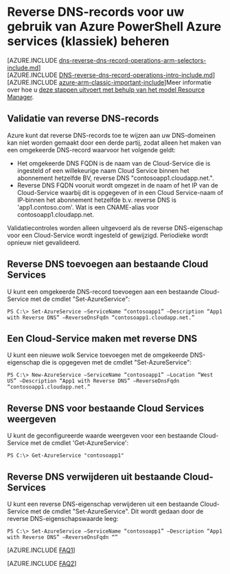 <properties
   pageTitle="Reverse DNS-records voor uw Azure (klassiek)-services met PowerShell beheren | Microsoft Azure"
   description="Het beheren van reverse DNS-records of PTR-records voor Azure services met PowerShell in het klassieke implementatiemodel. "
   services="DNS"
   documentationCenter="na"
   authors="s-malone"
   manager="carmonm"
   editor=""
   tags="azure-service-management"
/>
<tags
   ms.service="DNS"
   ms.devlang="na"
   ms.topic="article"
   ms.tgt_pltfrm="na"
   ms.workload="infrastructure-services"
   ms.date="10/28/2016"
   ms.author="smalone" />

# <a name="how-to-manage-reverse-dns-records-for-your-azure-services-classic-using-azure-powershell"></a>Reverse DNS-records voor uw gebruik van Azure PowerShell Azure services (klassiek) beheren

[AZURE.INCLUDE [dns-reverse-dns-record-operations-arm-selectors-include.md](../../includes/dns-reverse-dns-record-operations-arm-selectors-include.md)]
<BR>
[AZURE.INCLUDE [DNS-reverse-dns-record-operations-intro-include.md](../../includes/dns-reverse-dns-record-operations-intro-include.md)]
<BR>
[AZURE.INCLUDE [azure-arm-classic-important-include](../../includes/learn-about-deployment-models-classic-include.md)]Meer informatie over hoe u [deze stappen uitvoert met behulp van het model Resource Manager](dns-reverse-dns-record-operations-ps.md).

## <a name="validation-of-reverse-dns-records"></a>Validatie van reverse DNS-records
Azure kunt dat reverse DNS-records toe te wijzen aan uw DNS-domeinen kan niet worden gemaakt door een derde partij, zodat alleen het maken van een omgekeerde DNS-record waarvoor het volgende geldt:

- Het omgekeerde DNS FQDN is de naam van de Cloud-Service die is ingesteld of een willekeurige naam Cloud Service binnen het abonnement hetzelfde BV, reverse DNS "contosoapp1.cloudapp.net.".
- Reverse DNS FQDN vooruit wordt omgezet in de naam of het IP van de Cloud-Service waarbij dit is opgegeven of in een Cloud Service-naam of IP-binnen het abonnement hetzelfde b.v. reverse DNS is 'app1.contoso.com'. Wat is een CNAME-alias voor contosoapp1.cloudapp.net.

Validatiecontroles worden alleen uitgevoerd als de reverse DNS-eigenschap voor een Cloud-Service wordt ingesteld of gewijzigd. Periodieke wordt opnieuw niet gevalideerd.

## <a name="add-reverse-dns-to-existing-cloud-services"></a>Reverse DNS toevoegen aan bestaande Cloud Services
U kunt een omgekeerde DNS-record toevoegen aan een bestaande Cloud-Service met de cmdlet "Set-AzureService":

    PS C:\> Set-AzureService –ServiceName “contosoapp1” –Description “App1 with Reverse DNS” –ReverseDnsFqdn “contosoapp1.cloudapp.net.”

## <a name="create-a-cloud-service-with-reverse-dns"></a>Een Cloud-Service maken met reverse DNS
U kunt een nieuwe wolk Service toevoegen met de omgekeerde DNS-eigenschap die is opgegeven met de cmdlet "Set-AzureService":

    PS C:\> New-AzureService –ServiceName “contosoapp1” –Location “West US” –Description “App1 with Reverse DNS” –ReverseDnsFqdn “contosoapp1.cloudapp.net.”

## <a name="view-reverse-dns-for-existing-cloud-services"></a>Reverse DNS voor bestaande Cloud Services weergeven
U kunt de geconfigureerde waarde weergeven voor een bestaande Cloud-Service met de cmdlet 'Get-AzureService':

    PS C:\> Get-AzureService "contosoapp1"

## <a name="remove-reverse-dns-from-existing-cloud-services"></a>Reverse DNS verwijderen uit bestaande Cloud-Services
U kunt een reverse DNS-eigenschap verwijderen uit een bestaande Cloud-Service met de cmdlet "Set-AzureService". Dit wordt gedaan door de reverse DNS-eigenschapswaarde leeg:

    PS C:\> Set-AzureService –ServiceName “contosoapp1” –Description “App1 with Reverse DNS” –ReverseDnsFqdn “”

[AZURE.INCLUDE [FAQ1](../../includes/dns-reverse-dns-record-operations-faq-host-own-arpa-zone-include.md)]

[AZURE.INCLUDE [FAQ2](../../includes/dns-reverse-dns-record-operations-faq-asm-include.md)]
